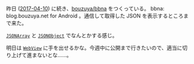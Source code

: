 昨日 ([2017-04-10][]) に続き、[bouzuya/bbna][] をつくっている。 bbna: blog.bouzuya.net for Android 。通信して取得した JSON を表示するところまで来た。

[`JSONArray`](https://developer.android.com/reference/org/json/JSONArray.html) と [`JSONObject`](https://developer.android.com/reference/org/json/JSONObject.html) でなんとかする感じ。

明日は [`WebView`](https://developer.android.com/reference/android/webkit/WebView.html) に手を出せるかな。今週中に公開まで行きたいので、適当に切り上げて進まないとな……。

[2017-04-10]: https://blog.bouzuya.net/2017/04/10/
[bouzuya/bbna]: https://github.com/bouzuya/bbna
